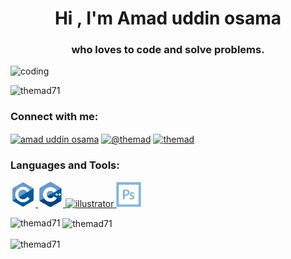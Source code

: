 <h1 align="center">Hi , I'm Amad uddin osama</h1>
<h3 align="center">who loves to code and solve problems.</h3>

<img aligh="right" alt="coding" width=400 src="https://miro.medium.com/max/1400/1*mB6YLIGqIk1hTzU6Fb12zQ.gif">
<p align="left"> <img src="https://komarev.com/ghpvc/?username=themad71&label=Profile%20views&color=0e75b6&style=flat" alt="themad71" /> </p>

<h3 align="left">Connect with me:</h3>
<p align="left">
<a href="https://fb.com/amad uddin osama" target="blank"><img align="center" src="https://raw.githubusercontent.com/rahuldkjain/github-profile-readme-generator/master/src/images/icons/Social/facebook.svg" alt="amad uddin osama" height="30" width="40" /></a>
<a href="https://www.hackerrank.com/@themad" target="blank"><img align="center" src="https://raw.githubusercontent.com/rahuldkjain/github-profile-readme-generator/master/src/images/icons/Social/hackerrank.svg" alt="@themad" height="30" width="40" /></a>
<a href="https://codeforces.com/profile/themad" target="blank"><img align="center" src="https://raw.githubusercontent.com/rahuldkjain/github-profile-readme-generator/master/src/images/icons/Social/codeforces.svg" alt="themad" height="30" width="40" /></a>
</p>

<h3 align="left">Languages and Tools:</h3>
<p align="left"> <a href="https://www.cprogramming.com/" target="_blank" rel="noreferrer"> <img src="https://raw.githubusercontent.com/devicons/devicon/master/icons/c/c-original.svg" alt="c" width="40" height="40"/> </a> <a href="https://www.w3schools.com/cpp/" target="_blank" rel="noreferrer"> <img src="https://raw.githubusercontent.com/devicons/devicon/master/icons/cplusplus/cplusplus-original.svg" alt="cplusplus" width="40" height="40"/> </a> <a href="https://www.adobe.com/in/products/illustrator.html" target="_blank" rel="noreferrer"> <img src="https://www.vectorlogo.zone/logos/adobe_illustrator/adobe_illustrator-icon.svg" alt="illustrator" width="40" height="40"/> </a> <a href="https://www.photoshop.com/en" target="_blank" rel="noreferrer"> <img src="https://raw.githubusercontent.com/devicons/devicon/master/icons/photoshop/photoshop-line.svg" alt="photoshop" width="40" height="40"/> </a> </p>

<p><img align="left" src="https://github-readme-stats.vercel.app/api/top-langs?username=themad71&show_icons=true&locale=en&layout=compact" alt="themad71" /></p>

<p>&nbsp;<img align="center" src="https://github-readme-stats.vercel.app/api?username=themad71&show_icons=true&locale=en" alt="themad71" /></p>

<p><img align="center" src="https://github-readme-streak-stats.herokuapp.com/?user=themad71&" alt="themad71" /></p>

